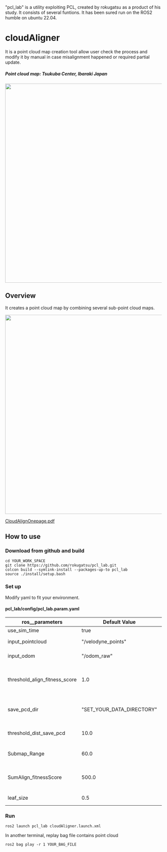 "pcl_lab" is a utility exploiting PCL, created by rokugatsu as a product of his study. It consists of several funtions.
It has been sured run on the ROS2 humble on ubuntu 22.04.

# cloudAligner
It is a point cloud map creation tool allow user check the process and modify it by manual in case misalignment happened or required partial update.

##### Point cloud map: Tsukuba Center, Ibaraki Japan
<img src="https://github.com/rokugatsu/pcl_lab/assets/120123933/73afaace-516a-4c40-9897-8eaa0c86d2a8" width="640">

## Overview
It creates a point cloud map by combining several sub-point cloud maps.  

<img src="https://github.com/rokugatsu/pcl_lab/assets/120123933/3652a9b3-1c84-429c-bdb0-71250da7d3b5" width="640">

[CloudAlignOnepage.pdf](https://github.com/rokugatsu/pcl_lab/files/15048997/CloudAlignOnepage.pdf)

## How to use
### Download from github and build
```
cd YOUR_WORK_SPACE
git clone https://github.com/rokugatsu/pcl_lab.git
colcon build --symlink-install --packages-up-to pcl_lab
source ./install/setup.bash 
```
### Set up
Modify yaml to fit your environment.

#### pcl_lab/config/pcl_lab.param.yaml
|ros__parameters|Default Value|Note|
| ------------- | ------------- |---|
|use_sim_time  |true  |---|
|input_pointcloud  | "/velodyne_points"   |Topic of source point cloud|
|input_odom| "/odom_raw"|Odometry topic. No use at the current version|
|threshold_align_fitness_score|1.0|It affects accuracy of measuring track based on LIDAR.In case track is far from real, set smaller value to improve it.|
|save_pcd_dir|"SET_YOUR_DATA_DIRECTORY"|Directory to store map_materials, submaps, and point cloud as outcome.|  
|threshold_dist_save_pcd|10.0|Interval distance to save source point cloud as map_material_xx_yyyy.pcd.|
|Submap_Range|60.0|Interval distance to create submap_nn.pcd as submap_xx.pcd.|
|SumAlign_fitnessScore|500.0|It affects accuracy of configuring submap. In case misalignment occured,Set smaller value.|
|leaf_size|0.5|Voxel size of source point cloud.|
### Run
```
ros2 launch pcl_lab cloudAligner.launch.xml
```
In another terminal, replay bag file contains point cloud
```
ros2 bag play -r 1 YOUR_BAG_FILE
```
